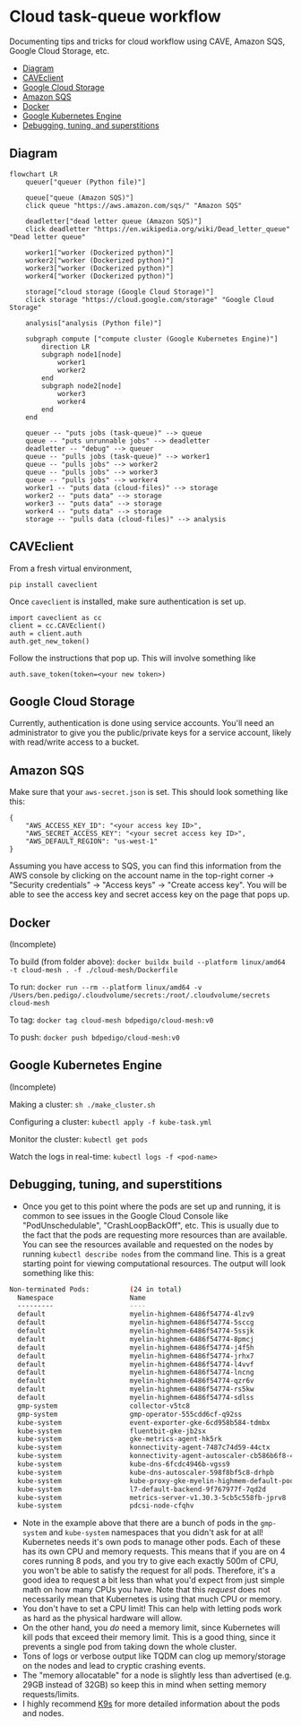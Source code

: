 # Cloud task-queue workflow <!-- omit in toc -->

Documenting tips and tricks for cloud workflow using CAVE, Amazon SQS, Google Cloud Storage, etc.

- [Diagram](#diagram)
- [CAVEclient](#caveclient)
- [Google Cloud Storage](#google-cloud-storage)
- [Amazon SQS](#amazon-sqs)
- [Docker](#docker)
- [Google Kubernetes Engine](#google-kubernetes-engine)
- [Debugging, tuning, and superstitions](#debugging-tuning-and-superstitions)

## Diagram

```mermaid
flowchart LR
    queuer["queuer (Python file)"]

    queue["queue (Amazon SQS)"]
    click queue "https://aws.amazon.com/sqs/" "Amazon SQS"

    deadletter["dead letter queue (Amazon SQS)"]
    click deadletter "https://en.wikipedia.org/wiki/Dead_letter_queue" "Dead letter queue"

    worker1["worker (Dockerized python)"]
    worker2["worker (Dockerized python)"]
    worker3["worker (Dockerized python)"]
    worker4["worker (Dockerized python)"]

    storage["cloud storage (Google Cloud Storage)"]
    click storage "https://cloud.google.com/storage" "Google Cloud Storage"

    analysis["analysis (Python file)"]

    subgraph compute ["compute cluster (Google Kubernetes Engine)"]
        direction LR
        subgraph node1[node]
            worker1
            worker2
        end
        subgraph node2[node]
            worker3
            worker4
        end
    end

    queuer -- "puts jobs (task-queue)" --> queue
    queue -- "puts unrunnable jobs" --> deadletter
    deadletter -- "debug" --> queuer
    queue -- "pulls jobs (task-queue)" --> worker1
    queue -- "pulls jobs" --> worker2
    queue -- "pulls jobs" --> worker3
    queue -- "pulls jobs" --> worker4
    worker1 -- "puts data (cloud-files)" --> storage
    worker2 -- "puts data" --> storage
    worker3 -- "puts data" --> storage
    worker4 -- "puts data" --> storage
    storage -- "pulls data (cloud-files)" --> analysis
```

## CAVEclient

From a fresh virtual environment,

```
pip install caveclient
```

Once `caveclient` is installed, make sure authentication is set up.

```
import caveclient as cc
client = cc.CAVEclient()
auth = client.auth
auth.get_new_token()
```

Follow the instructions that pop up. This will involve something like

```
auth.save_token(token=<your new token>)
```

## Google Cloud Storage

Currently, authentication is done using service accounts. You'll need an administrator to give you
the public/private keys for a service account, likely with read/write access to a bucket.

## Amazon SQS

Make sure that your `aws-secret.json` is set. This should look something like this:

```
{
    "AWS_ACCESS_KEY_ID": "<your access key ID>",
    "AWS_SECRET_ACCESS_KEY": "<your secret access key ID>",
    "AWS_DEFAULT_REGION": "us-west-1"
}
```

Assuming you have access to SQS, you can find this information from the AWS console by
clicking on the account name in the top-right corner -> "Security credentials" -> "Access keys" ->
"Create access key". You will be able to see the access key and secret access key on the page that pops up.

## Docker
(Incomplete)

To build (from folder above):
`docker buildx build --platform linux/amd64 -t cloud-mesh . -f ./cloud-mesh/Dockerfile`

To run:
`docker run --rm --platform linux/amd64 -v /Users/ben.pedigo/.cloudvolume/secrets:/root/.cloudvolume/secrets cloud-mesh`

To tag:
`docker tag cloud-mesh bdpedigo/cloud-mesh:v0`

To push:
`docker push bdpedigo/cloud-mesh:v0`

## Google Kubernetes Engine
(Incomplete)

Making a cluster:
`sh ./make_cluster.sh`

Configuring a cluster:
`kubectl apply -f kube-task.yml`

Monitor the cluster:
`kubectl get pods`

Watch the logs in real-time:
`kubectl logs -f <pod-name>`


## Debugging, tuning, and superstitions

- Once you get to this point where the pods are set up and running, it is common to see issues in the Google Cloud Console like "PodUnschedulable", "CrashLoopBackOff", etc. This is usually due to the fact that the pods are requesting more resources than are available. You can see the resources available and requested on the nodes by running `kubectl describe nodes` from the command line. This is a great starting point for viewing computational resources. The output will look something like this:

```bash
Non-terminated Pods:          (24 in total)
  Namespace                   Name                                                        CPU Requests  CPU Limits  Memory Requests  Memory Limits  Age
  ---------                   ----                                                        ------------  ----------  ---------------  -------------  ---
  default                     myelin-highmem-6486f54774-4lzv9                             300m (7%)     600m (15%)  2Gi (7%)         4Gi (14%)      18m
  default                     myelin-highmem-6486f54774-5sccg                             300m (7%)     600m (15%)  2Gi (7%)         4Gi (14%)      18m
  default                     myelin-highmem-6486f54774-5ssjk                             300m (7%)     600m (15%)  2Gi (7%)         4Gi (14%)      18m
  default                     myelin-highmem-6486f54774-8pmcj                             300m (7%)     600m (15%)  2Gi (7%)         4Gi (14%)      18m
  default                     myelin-highmem-6486f54774-j4f5h                             300m (7%)     600m (15%)  2Gi (7%)         4Gi (14%)      18m
  default                     myelin-highmem-6486f54774-jrhx7                             300m (7%)     600m (15%)  2Gi (7%)         4Gi (14%)      18m
  default                     myelin-highmem-6486f54774-l4vvf                             300m (7%)     600m (15%)  2Gi (7%)         4Gi (14%)      18m
  default                     myelin-highmem-6486f54774-lncng                             300m (7%)     600m (15%)  2Gi (7%)         4Gi (14%)      18m
  default                     myelin-highmem-6486f54774-qzr6v                             300m (7%)     600m (15%)  2Gi (7%)         4Gi (14%)      18m
  default                     myelin-highmem-6486f54774-rs5kw                             300m (7%)     600m (15%)  2Gi (7%)         4Gi (14%)      18m
  default                     myelin-highmem-6486f54774-sdlss                             300m (7%)     600m (15%)  2Gi (7%)         4Gi (14%)      18m
  gmp-system                  collector-v5tc8                                             5m (0%)       0 (0%)      36M (0%)         3032M (10%)    28m
  gmp-system                  gmp-operator-555cdd6cf-q92ss                                1m (0%)       0 (0%)      16M (0%)         2G (6%)        29m
  kube-system                 event-exporter-gke-6cd958b584-tdmbx                         3m (0%)       0 (0%)      100Mi (0%)       0 (0%)         29m
  kube-system                 fluentbit-gke-jb2sx                                         105m (2%)     1 (25%)     230Mi (0%)       565Mi (1%)     28m
  kube-system                 gke-metrics-agent-hk5rk                                     19m (0%)      1 (25%)     155Mi (0%)       190Mi (0%)     28m
  kube-system                 konnectivity-agent-7487c74d59-44ctx                         15m (0%)      1 (25%)     60Mi (0%)        155Mi (0%)     29m
  kube-system                 konnectivity-agent-autoscaler-cb586b6f8-4rfnd               10m (0%)      0 (0%)      10M (0%)         0 (0%)         29m
  kube-system                 kube-dns-6fcdc4946b-vgss9                                   265m (6%)     1 (25%)     140Mi (0%)       240Mi (0%)     30m
  kube-system                 kube-dns-autoscaler-598f8bf5c8-drhpb                        20m (0%)      0 (0%)      10Mi (0%)        0 (0%)         29m
  kube-system                 kube-proxy-gke-myelin-highmem-default-pool-ea2a3025-3c7p    100m (2%)     0 (0%)      0 (0%)           0 (0%)         28m
  kube-system                 l7-default-backend-9f767977f-7qd2d                          10m (0%)      0 (0%)      20Mi (0%)        0 (0%)         29m
  kube-system                 metrics-server-v1.30.3-5cb5c558fb-jprv8                     43m (1%)      43m (1%)    55Mi (0%)        55Mi (0%)      29m
  kube-system                 pdcsi-node-cfqhv                                            10m (0%)      0 (0%)      20Mi (0%)        500Mi (1%)     28m
```

- Note in the example above that there are a bunch of pods in the `gmp-system` and `kube-system` namespaces that you didn't ask for at all! Kubernetes needs it's own pods to manage other pods. Each of these has its own CPU and memory requests. This means that if you are on 4 cores running 8 pods, and you try to give each exactly 500m of CPU, you won't be able to satisfy the request for all pods. Therefore, it's a good idea to request a bit less than what you'd expect from just simple math on how many CPUs you have. Note that this *request* does not necessarily mean that Kubernetes is using that much CPU or memory.
- You don't have to set a CPU limit! This can help with letting pods work as hard as the physical hardware will allow. 
- On the other hand, you *do* need a memory limit, since Kubernetes will kill pods that exceed their memory limit. This is a good thing, since it prevents a single pod from taking down the whole cluster.
- Tons of logs or verbose output like TQDM can clog up memory/storage on the nodes and lead to cryptic crashing events.
- The "memory allocatable" for a node is slightly less than advertised (e.g. 29GB instead of 32GB) so keep this in mind when setting memory requests/limits.
- I highly recommend [K9s](https://github.com/derailed/k9s) for more detailed information about the pods and nodes.
